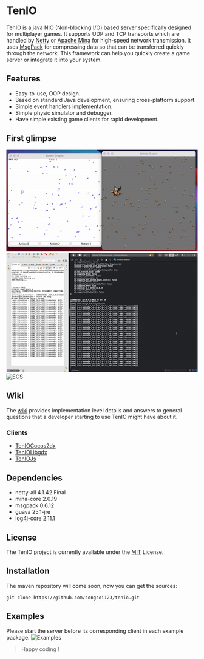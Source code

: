 # TenIO

TenIO is a java NIO (Non-blocking I/O) based server specifically designed for multiplayer games. It supports UDP and TCP transports which are handled by [Netty](https://netty.io/) or [Apache Mina](https://mina.apache.org/) for high-speed network transmission. It uses [MsgPack](https://msgpack.org/index.html) for compressing data so that can be transferred quickly through the network. This framework can help you quickly create a game server or integrate it into your system.

## Features
- Easy-to-use, OOP design.
- Based on standard Java development, ensuring cross-platform support.
- Simple event handlers implementation.
- Simple physic simulator and debugger.
- Have simple existing game clients for rapid development.

## First glimpse
![Simple Movement Simulation](https://github.com/congcoi123/tenio/blob/master/assets/movement-simulation-example-4.gif)
![Communication](https://github.com/congcoi123/tenio/blob/master/assets/login-example-1.gif)
![ECS](https://github.com/congcoi123/tenio/blob/feature/fsm_refactoring/assets/ecs-example-5.gif)

## Wiki
The [wiki](https://github.com/congcoi123/tenio/wiki) provides implementation level details and answers to general questions that a developer starting to use TenIO might have about it.

### Clients
- [TenIOCocos2dx](https://github.com/congcoi123/tenio-cocos2dx.git)
- [TenIOLibgdx](https://github.com/congcoi123/tenio-libgdx.git)
- [TenIOJs](https://github.com/congcoi123/tenio-js.git)

## Dependencies
- netty-all 4.1.42.Final
- mina-core 2.0.19
- msgpack 0.6.12
- guava 25.1-jre
- log4j-core 2.11.1

## License
The TenIO project is currently available under the [MIT](https://github.com/congcoi123/tenio/blob/master/LICENSE) License.

## Installation
The maven repository will come soon, now you can get the sources:
```
git clone https://github.com/congcoi123/tenio.git
```

## Examples
Please start the server before its corresponding client in each example package.
![Examples](https://github.com/congcoi123/tenio/blob/master/assets/tenio-examples.png)

> Happy coding !
